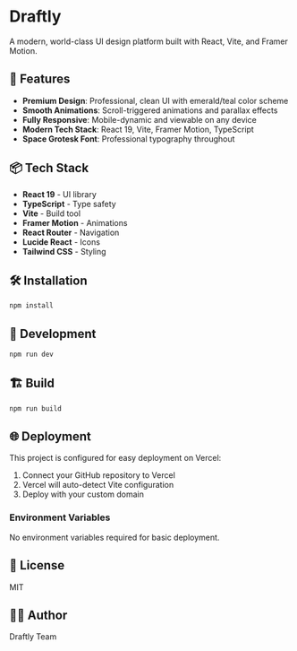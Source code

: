 # Draftly

A modern, world-class UI design platform built with React, Vite, and Framer Motion.

## 🚀 Features

- **Premium Design**: Professional, clean UI with emerald/teal color scheme
- **Smooth Animations**: Scroll-triggered animations and parallax effects
- **Fully Responsive**: Mobile-dynamic and viewable on any device
- **Modern Tech Stack**: React 19, Vite, Framer Motion, TypeScript
- **Space Grotesk Font**: Professional typography throughout

## 📦 Tech Stack

- **React 19** - UI library
- **TypeScript** - Type safety
- **Vite** - Build tool
- **Framer Motion** - Animations
- **React Router** - Navigation
- **Lucide React** - Icons
- **Tailwind CSS** - Styling

## 🛠️ Installation

```bash
npm install
```

## 🏃 Development

```bash
npm run dev
```

## 🏗️ Build

```bash
npm run build
```

## 🌐 Deployment

This project is configured for easy deployment on Vercel:

1. Connect your GitHub repository to Vercel
2. Vercel will auto-detect Vite configuration
3. Deploy with your custom domain

### Environment Variables

No environment variables required for basic deployment.

## 📄 License

MIT

## 👨‍💻 Author

Draftly Team

